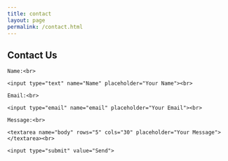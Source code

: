 ```yaml
---
title: contact
layout: page
permalink: /contact.html
---
```

<div class="contactForm">
<h2>Contact Us</h2>
 <form action="mailto:libraryrdds@pobox.upenn.edu?cc=jfarm@upenn.edu,&subject=Petrosylvania Site Contact" method="get" enctype="text/plain">

    Name:<br>

    <input type="text" name="Name" placeholder="Your Name"><br>

    Email:<br>

    <input type="email" name="email" placeholder="Your Email"><br>

    Message:<br>

    <textarea name="body" rows="5" cols="30" placeholder="Your Message"></textarea><br>

    <input type="submit" value="Send">

  </form>


